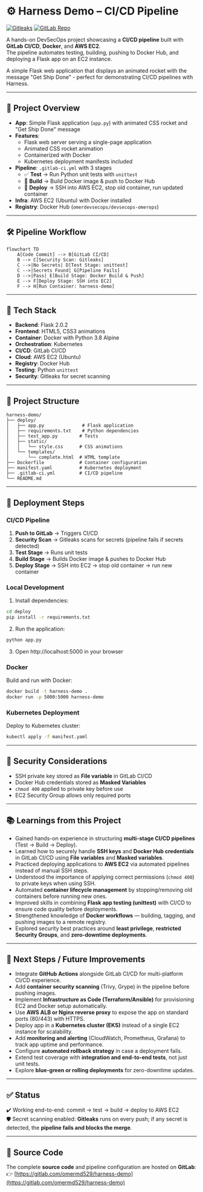 # ⚙️ Harness Demo – CI/CD Pipeline

[![Gitleaks](https://img.shields.io/badge/secrets%20scan-Gitleaks%20Enabled-brightgreen?logo=github&logoColor=white)](https://github.com/zricethezav/gitleaks)
[![GitLab Repo](https://img.shields.io/badge/code-GitLab-blue?logo=gitlab)](https://gitlab.com/omermd529/harness-demo)

A hands-on DevSecOps project showcasing a **CI/CD pipeline** built with **GitLab CI/CD**, **Docker**, and **AWS EC2**.  
The pipeline automates testing, building, pushing to Docker Hub, and deploying a Flask app on an EC2 instance.

A simple Flask web application that displays an animated rocket with the message "Get Ship Done" - perfect for demonstrating CI/CD pipelines with Harness.

---

## 📌 Project Overview
- **App**: Simple Flask application (`app.py`) with animated CSS rocket and "Get Ship Done" message
- **Features**: 
  - Flask web server serving a single-page application
  - Animated CSS rocket animation
  - Containerized with Docker
  - Kubernetes deployment manifests included
- **Pipeline**: `.gitlab-ci.yml` with 3 stages  
  - ✅ **Test** → Run Python unit tests with `unittest`  
  - 🐳 **Build** → Build Docker image & push to Docker Hub  
  - 🚀 **Deploy** → SSH into AWS EC2, stop old container, run updated container  
- **Infra**: AWS EC2 (Ubuntu) with Docker installed  
- **Registry**: Docker Hub (`omerdevsecops/devsecops-omerops`)  

---

## 🛠️ Pipeline Workflow

```mermaid
flowchart TD
    A[Code Commit] --> B[GitLab CI/CD]
    B --> C[Security Scan: Gitleaks]
    C -->|No Secrets| D[Test Stage: unittest]
    C -->|Secrets Found| G[Pipeline Fails]
    D -->|Pass| E[Build Stage: Docker Build & Push]
    E --> F[Deploy Stage: SSH into EC2]
    F --> H[Run Container: harness-demo]
```

---

## 🔧 Tech Stack
- **Backend**: Flask 2.0.2
- **Frontend**: HTML5, CSS3 animations
- **Container**: Docker with Python 3.8 Alpine
- **Orchestration**: Kubernetes
- **CI/CD**: GitLab CI/CD
- **Cloud**: AWS EC2 (Ubuntu)
- **Registry**: Docker Hub
- **Testing**: Python `unittest`
- **Security**: Gitleaks for secret scanning

---

## 📂 Project Structure
```
harness-demo/
├── deploy/
│   ├── app.py              # Flask application
│   ├── requirements.txt    # Python dependencies
│   ├── test_app.py        # Tests
│   ├── static/
│   │   └── style.css      # CSS animations
│   └── templates/
│       └── complete.html  # HTML template
├── Dockerfile             # Container configuration
├── manifest.yaml          # Kubernetes deployment
├── .gitlab-ci.yml         # CI/CD pipeline
└── README.md
```

---

## 🚀 Deployment Steps

### CI/CD Pipeline
1. **Push to GitLab** → Triggers CI/CD  
2. **Security Scan** → Gitleaks scans for secrets (pipeline fails if secrets detected)
3. **Test Stage** → Runs unit tests  
4. **Build Stage** → Builds Docker image & pushes to Docker Hub  
5. **Deploy Stage** → SSH into EC2 → stop old container → run new container

### Local Development
1. Install dependencies:
```bash
cd deploy
pip install -r requirements.txt
```

2. Run the application:
```bash
python app.py
```

3. Open http://localhost:5000 in your browser

### Docker
Build and run with Docker:
```bash
docker build -t harness-demo .
docker run -p 5000:5000 harness-demo
```

### Kubernetes Deployment
Deploy to Kubernetes cluster:
```bash
kubectl apply -f manifest.yaml
```  

---

## 🔐 Security Considerations
- SSH private key stored as **File variable** in GitLab CI/CD  
- Docker Hub credentials stored as **Masked Variables**  
- `chmod 400` applied to private key before use  
- EC2 Security Group allows only required ports  

---

## 📚 Learnings from this Project
- Gained hands-on experience in structuring **multi-stage CI/CD pipelines** (Test → Build → Deploy).  
- Learned how to securely handle **SSH keys** and **Docker Hub credentials** in GitLab CI/CD using **File variables** and **Masked variables**.  
- Practiced deploying applications to **AWS EC2** via automated pipelines instead of manual SSH steps.  
- Understood the importance of applying correct permissions (`chmod 400`) to private keys when using SSH.  
- Automated **container lifecycle management** by stopping/removing old containers before running new ones.  
- Improved skills in combining **Flask app testing (unittest)** with CI/CD to ensure code quality before deployments.  
- Strengthened knowledge of **Docker workflows** — building, tagging, and pushing images to a remote registry.  
- Explored security best practices around **least privilege**, **restricted Security Groups**, and **zero-downtime deployments**.  

---

## 🔮 Next Steps / Future Improvements
- Integrate **GitHub Actions** alongside GitLab CI/CD for multi-platform CI/CD experience.  
- Add **container security scanning** (Trivy, Grype) in the pipeline before pushing images.  
- Implement **Infrastructure as Code (Terraform/Ansible)** for provisioning EC2 and Docker setup automatically.  
- Use **AWS ALB or Nginx reverse proxy** to expose the app on standard ports (80/443) with HTTPS.  
- Deploy app in a **Kubernetes cluster (EKS)** instead of a single EC2 instance for scalability.  
- Add **monitoring and alerting** (CloudWatch, Prometheus, Grafana) to track app uptime and performance.  
- Configure **automated rollback strategy** in case a deployment fails.  
- Extend test coverage with **integration and end-to-end tests**, not just unit tests.  
- Explore **blue-green or rolling deployments** for zero-downtime updates.  

---

## ✅ Status
✔️ Working end-to-end: commit → test → build → deploy to AWS EC2  
🛡️ Secret scanning enabled: **Gitleaks** runs on every push; if any secret is detected, the **pipeline fails and blocks the merge**.

---

## 🔗 Source Code
The complete **source code** and pipeline configuration are hosted on **GitLab**:  
👉 [https://gitlab.com/omermd529/harness-demo](https://gitlab.com/omermd529/harness-demo)  
